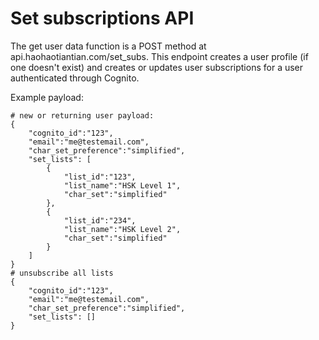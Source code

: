 # Set subscriptions API

The get user data function is a POST method at api.haohaotiantian.com/set_subs.
This endpoint creates a user profile (if one doesn't exist) and creates or updates user subscriptions for a user authenticated through Cognito.

Example payload:
````
# new or returning user payload:
{
    "cognito_id":"123",
    "email":"me@testemail.com",
    "char_set_preference":"simplified",
    "set_lists": [
        {
            "list_id":"123",
            "list_name":"HSK Level 1",
            "char_set":"simplified"
        },
        {
            "list_id":"234",
            "list_name":"HSK Level 2",
            "char_set":"simplified"
        }
    ]
}
# unsubscribe all lists
{
    "cognito_id":"123",
    "email":"me@testemail.com",
    "char_set_preference":"simplified",
    "set_lists": []
}
````